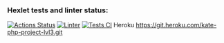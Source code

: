 ### Hexlet tests and linter status:
[![Actions Status](https://github.com/Kate1199/php-project-lvl3/workflows/hexlet-check/badge.svg)](https://github.com/Kate1199/php-project-lvl3/actions)
[![Linter](https://github.com/Kate1199/php-project-lvl3/actions/workflows/linter.yml/badge.svg)](https://github.com/Kate1199/php-project-lvl3/actions/workflows/linter.yml)
[![Tests CI](https://github.com/Kate1199/php-project-lvl3/actions/workflows/tests.yml/badge.svg)](https://github.com/Kate1199/php-project-lvl3/actions/workflows/tests.yml)
Heroku
https://git.heroku.com/kate-php-project-lvl3.git
